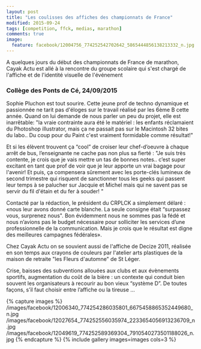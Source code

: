 ```yaml
---
layout: post
title: "Les coulisses des affiches des championnats de France"
modified: 2015-09-24
tags: [competition, ffck, medias, marathon]
comments: true
image:
  feature: facebook/12004756_774252542702642_5865444856138213332_n.jpg
---
```

A quelques jours du début des championnats de France de marathon, Cayak Actu est allé à la rencontre du groupe scolaire qui s'est chargé de l'affiche et de l'identité visuelle de l'événement

### Collège des Ponts de Cé, 24/09/2015

Sophie Pluchon est tout sourire. Cette jeune prof de techno dynamique et passionnée ne tarit pas d'éloges sur le travail réalisé par les 6ème B cette année. Quand on lui demande de nous parler un peu du projet, elle est inarrêtable: "la vraie contrainte aura été le matériel : les enfants réclamaient du Photoshop illustrator, mais ça ne passait pas sur le Macintosh 32 bites du labo.. Du coup pour du Paint c'est vraiment formidable comme résultat!"

Et si les élèvent trouvent ça “cool” de croiser leur chef-d’oeuvre à chaque arrêt de bus, l’enseignante ne cache pas non plus sa fierté : "Je suis très contente, je crois que je vais mettre un tas de bonnes notes.. c’est super excitant en tant que prof de voir que je leur apporte un vrai bagage pour l'avenir! Et puis, ça compensera sûrement avec les porte-clés lumineux de second trimestre qui risquent de sanctionner tous les geeks qui passent leur temps à se palucher sur Jacquie et Michel mais qui ne savent pas se servir du fil d'étain et du fer à souder! "

Contacté par la rédaction, le président du CRPLCK a simplement délaré : «nous leur avons donné carte blanche. La seule consigne était “surpassez vous, surprenez nous". Bon évidemment nous ne sommes pas la fédé et nous n’avions pas le budget nécessaire pour solliciter les services d’une professionnelle de la communication. Mais je crois que le résultat est digne des meilleures campagnes fédérales».

Chez Cayak Actu on se souvient aussi de l'affiche de Decize 2011, réalisée en son temps aux crayons de couleurs par l'atelier arts plastiques de la maison de retraite "les Fleurs d'automne" de St Léger.

Crise, baisses des subventions allouées aux clubs et aux évènements sportifs, augmentation du coût de la bière : un contexte qui conduit bien souvent les organisateurs à recourir au bon vieux “système D”. De toutes façons, s’il faut choisir entre l’affiche ou la tireuse …

{% capture images %}
/images/facebook/12006340_774254286035801_6675458865352449680_n.jpg
/images/facebook/12027654_774252556035974_2233654056913236709_n.jpg
/images/facebook/12049619_774252589369304_7910540273501188026_n.jpg
{% endcapture %}
{% include gallery images=images cols=3 %}
